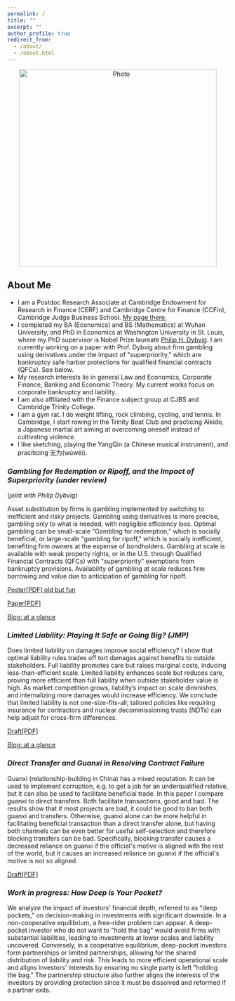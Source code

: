 ```yaml
---
permalink: /
title: ""
excerpt: ""
author_profile: true
redirect_from: 
  - /about/
  - /about.html
---
```


<p align="center">
  <img src="https://xinyuhou94.github.io/images/IMG_1444.jpeg?raw=true" alt="Photo" style="width: 450px;"/> 
</p>

## About Me ##
* I am a Postdoc Research Associate at Cambridge Endowment for Research in Finance (CERF) and Cambridge Centre for Finance (CCFin), Cambridge Judge Business School. [My page there.](https://www.cerf.cam.ac.uk/people/cerf-postdocs/currentpostdocs/xinyu-hou)
* I completed my BA (Economics) and BS (Mathematics) at Wuhan University, and PhD in Economics at Washington University in St. Louis, where my PhD supervisor is Nobel Prize laureate [Philip H. Dybvig](https://dybfin.wustl.edu/). I am currently working on a paper with Prof. Dybvig about firm gambling using derivatives under the impact of "superpriority," which are bankruptcy safe harbor protections for qualified financial contracts (QFCs). See below.
* My research interests lie in general Law and Economics, Corporate Finance, Banking and Economic Theory. My current works focus on corporate bankruptcy and liability.
* I am also affiliated with the Finance subject group at CJBS and Cambridge Trinity College.
* I am a gym rat. I do weight lifting, rock climbing, cycling, and tennis. In Cambridge, I start rowing in the Trinity Boat Club and practicing Aikido, a Japanese martial art aiming at overcoming oneself instead of cultivating violence.
* I like sketching, playing the YangQin (a Chinese musical instrument), and praciticing 无为(wúwéi).

### _Gambling for Redemption or Ripoff, and the Impact of Superpriority (under review)_ 
(_joint with Philip Dybvig_)

Asset substitution by firms is gambling implemented by switching to inefficient and risky projects. Gambling using derivatives is more precise, gambling only to what is needed, with negligible efficiency loss. Optimal gambling can be small-scale "Gambling for redemption," which is socially beneficial, or large-scale "gambling for ripoff," which is socially inefficient, benefiting firm owners at the expense of bondholders. Gambling at scale is available with weak property rights, or in the U.S. through Qualified Financial Contracts (QFCs) with "superpriority" exemptions from bankruptcy provisions. Availability of gambling at scale reduces firm borrowing and value due to anticipation of gambling for ripoff.



[Poster[PDF] old but fun](http://xinyuhou94.github.io/files/GRRsp_poster.pdf)
<!-- <embed src="http://xinyuhou94.github.io/files/GRRsp_poster.pdf" width="650" height="1800" type='application/pdf'> -->

[Paper[PDF]](http://xinyuhou94.github.io/files/GRRsp231123JPE.pdf)
<!-- <embed src="http://xinyuhou94.github.io/files/GRRsp231123JPE.pdf" width="650" height="1800" type='application/pdf'> -->

[Blog: at a glance](https://www.jbs.cam.ac.uk/2022/gambling-for-redemption-or-ripoff/)



###  _Limited Liability: Playing It Safe or Going Big? (JMP)_

Does limited liability on damages improve social efficiency? I show that optimal liability rules trades off tort damages against benefits to outside stakeholders. Full liability promotes care but raises marginal costs, inducing less-than-efficient scale. Limited liability enhances scale but reduces care, proving more efficient than full liability when outside stakeholder value is high. As market competition grows, liability’s impact on scale diminishes, and internalizing more damages would increase efficiency. We conclude that limited liability is not one-size-fits-all; tailored policies like requiring insurance for contractors and nuclear decommissioning trusts (NDTs) can help adjust for cross-firm differences.

[Draft[PDF]](http://xinyuhou94.github.io/files/Liability231031.pdf)
<!-- <embed src="http://xinyuhou94.github.io/files/Liability231031.pdf" width="650" height="1800" type='application/pdf'> -->

[Blog: at a glance](https://www.jbs.cam.ac.uk/2023/limited-shareholder-liability-on-corporate-tort-rethink/)


### _Direct Transfer and Guanxi in Resolving Contract Failure_

Guanxi (relationship-building in China) has a mixed reputation. It can be used to implement corruption, e.g. to get a job for an underqualified relative, but it can also be used to facilitate beneficial trade. In this paper I compare guanxi to direct transfers. Both facilitate transactions, good and bad. The results show that if most projects are bad, it could be good to ban both guanxi and transfers. Otherwise, guanxi alone can be more helpful in facilitating beneficial transaction than a direct transfer alone, but having both channels can be even better for useful self-selection and therefore blocking transfers can be bad. Specifically, blocking transfer causes a decreased reliance on guanxi if the official's motive is aligned with the rest of the world, but it causes an increased reliance on guanxi if the official's motive is not so aligned.

[Draft[PDF]](http://xinyuhou94.github.io/files/GuanxiTransfer_20201006.pdf)
<!-- <embed src="http://xinyuhou94.github.io/files/GuanxiTransfer_20201006.pdf" width="650" height="1800" type='application/pdf'> -->


###  _Work in progress: How Deep is Your Pocket?_

We analyze the impact of investors' financial depth, referred to as "deep pockets," on decision-making in investments with significant downside.  In a non-cooperative equilibrium, a free-rider problem can appear.  A deep-pocket investor who do not want to "hold the bag" would avoid firms with substantial liabilities, leading to investments at lower scales and liability uncovered. Conversely, in a cooperative equilibrium, deep-pocket investors form partnerships or limited partnerships, allowing for the shared distribution of liability and risk. This leads to more efficient operational scale and aligns investors' interests by ensuring no single party is left "holding the bag." The partnership structure also further aligns the interests of the investors by providing protection since it must be dissolved and reformed if a partner exits.
